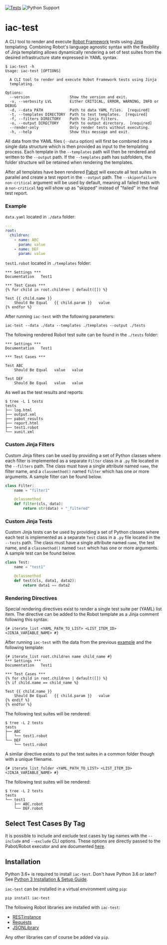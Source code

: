 [![Tests](https://github.com/netascode/iac-test/actions/workflows/test.yml/badge.svg)](https://github.com/netascode/iac-test/actions/workflows/test.yml)
![Python Support](https://img.shields.io/badge/python-3.6%20%7C%203.7%20%7C%203.8%20%7C%203.9%20%7C%203.10-informational "Python Support: 3.6, 3.7, 3.8, 3.9, 3.10")

# iac-test

A CLI tool to render and execute [Robot Framework](https://robotframework.org/) tests using [Jinja](https://jinja.palletsprojects.com/) templating. Combining Robot's language agnostic syntax with the flexibility of Jinja templating allows dynamically rendering a set of test suites from the desired infrastructure state expressed in YAML syntax.

```shell
$ iac-test -h
Usage: iac-test [OPTIONS]

  A CLI tool to render and execute Robot Framework tests using Jinja
  templating.

Options:
  --version                  Show the version and exit.
  -v, --verbosity LVL        Either CRITICAL, ERROR, WARNING, INFO or DEBUG
  -d, --data PATH            Path to data YAML files.  [required]
  -t, --templates DIRECTORY  Path to test templates.  [required]
  -f, --filters DIRECTORY    Path to Jinja filters.
  -o, --output DIRECTORY     Path to output directory.  [required]
  --render-only              Only render tests without executing.
  -h, --help                 Show this message and exit.
```

All data from the YAML files (`--data` option) will first be combined into a single data structure which is then provided as input to the templating process. Each template in the `--templates` path will then be rendered and written to the `--output` path. If the `--templates` path has subfolders, the folder structure will be retained when rendering the templates.

After all templates have been rendered [Pabot](https://pabot.org/) will execute all test suites in parallel and create a test report in the `--output` path. The `--skiponfailure non-critical` argument will be used by default, meaning all failed tests with a `non-critical` tag will show up as "skipped" instead of "failed" in the final test report.

### Example

`data.yaml` located in `./data` folder:

```yaml
---
root:
  children:
    - name: ABC
      param: value
    - name: DEF
      param: value
```

`test1.robot` located in `./templates` folder:

```
*** Settings ***
Documentation   Test1

*** Test Cases ***
{% for child in root.children | default([]) %}

Test {{ child.name }}
    Should Be Equal   {{ child.param }}   value
{% endfor %}
```

After running `iac-test` with the following parameters:

```shell
iac-test --data ./data --templates ./templates --output ./tests
```

The following rendered Robot test suite can be found in the `./tests` folder:

```
*** Settings ***
Documentation   Test1

*** Test Cases ***

Test ABC
    Should Be Equal   value   value

Test DEF
    Should Be Equal   value   value
```

As well as the test results and reports:

```shell
$ tree -L 1 tests
tests
├── log.html
├── output.xml
├── pabot_results
├── report.html
├── test1.robot
└── xunit.xml
```

### Custom Jinja Filters

Custom Jinja filters can be used by providing a set of Python classes where each filter is implemented as a separate `Filter` class in a `.py` file located in the `--filters` path. The class must have a single attribute named `name`, the filter name, and a `classmethod()` named `filter` which has one or more arguments. A sample filter can be found below.

```python
class Filter:
    name = "filter1"

    @classmethod
    def filter(cls, data):
        return str(data) + "_filtered"
```

### Custom Jinja Tests

Custom Jinja tests can be used by providing a set of Python classes where each test is implemented as a separate `Test` class in a `.py` file located in the `--tests` path. The class must have a single attribute named `name`, the test name, and a `classmethod()` named `test` which has one or more arguments. A sample test can be found below.

```python
class Test:
    name = "test1"

    @classmethod
    def test(cls, data1, data2):
        return data1 == data2
```

### Rendering Directives

Special rendering directives exist to render a single test suite per (YAML) list item. The directive can be added to the Robot template as a Jinja comment following this syntax:

```
{# iterate_list <YAML_PATH_TO_LIST> <LIST_ITEM_ID> <JINJA_VARIABLE_NAME> #}
```

After running `iac-test` with the data from the previous [example](#example) and the following template:

```
{# iterate_list root.children name child_name #}
*** Settings ***
Documentation   Test1

*** Test Cases ***
{% for child in root.children | default([]) %}
{% if child.name == child_name %}

Test {{ child.name }}
    Should Be Equal   {{ child.param }}   value
{% endif %}
{% endfor %}
```

The following test suites will be rendered:

```shell
$ tree -L 2 tests
tests
├── ABC
│   └── test1.robot
└── DEF
    └── test1.robot
```

A similar directive exists to put the test suites in a common folder though with a unique filename.

```
{# iterate_list_folder <YAML_PATH_TO_LIST> <LIST_ITEM_ID> <JINJA_VARIABLE_NAME> #}
```

The following test suites will be rendered:

```shell
$ tree -L 2 tests
tests
└── test1
    ├── ABC.robot
    └── DEF.robot
```

## Select Test Cases By Tag

It is possible to include and exclude test cases by tag names with the `--include` and `--exclude` CLI options. These options are directly passed to the Pabot/Robot executor and are documented [here](https://robotframework.org/robotframework/latest/RobotFrameworkUserGuide.html#by-tag-names).

## Installation

Python 3.6+ is required to install `iac-test`. Don't have Python 3.6 or later? See [Python 3 Installation & Setup Guide](https://realpython.com/installing-python/).

`iac-test` can be installed in a virtual environment using `pip`:

```shell
pip install iac-test
```

The following Robot libraries are installed with `iac-test`:

- [RESTinstance](https://github.com/asyrjasalo/RESTinstance)
- [Requests](https://github.com/MarketSquare/robotframework-requests)
- [JSONLibrary](https://github.com/robotframework-thailand/robotframework-jsonlibrary)

Any other libraries can of course be added via `pip`.
